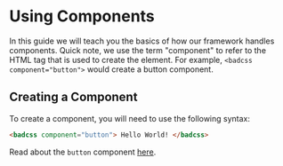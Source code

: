 # Using Components

In this guide we will teach you the basics of how our framework handles components. Quick note, we use the term "component" to refer to the HTML tag that is used to create the element. For example, `<badcss component="button">` would create a button component.

## Creating a Component

To create a component, you will need to use the following syntax:

```html
<badcss component="button"> Hello World! </badcss>
```

Read about the `button` component [here](/components/button).
